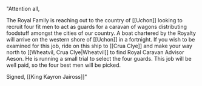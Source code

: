 "Attention all, 

The Royal Family is reaching out to the country of [[Uchon]] looking to recruit four fit men to act as guards for a caravan of wagons distributing foodstuff amongst the cities of our country. A boat chartered by the Royalty will arrive on the western shore of [[Uchon]] in a fortnight. If you wish to be examined for this job, ride on this ship to [[Crua Clye]] and make your way north to [[Wheatvil, Crua Clye|Wheatvil]] to find Royal Caravan Advisor Aeson. He is running a small trial to select the four guards. This job will be well paid, so the four best men will be picked. 

Signed, [[King Kayron Jaiross]]"